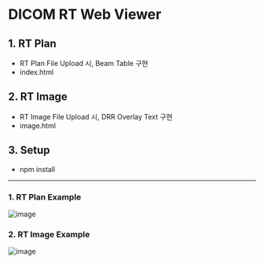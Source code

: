 # DICOM RT Web Viewer
## 1. RT Plan
- RT Plan File Upload 시, Beam Table 구현
- index.html
## 2. RT Image
- RT Image File Upload 시, DRR Overlay Text 구현
- image.html

## 3. Setup
- npm install

---
### 1. RT Plan Example
![image](https://user-images.githubusercontent.com/68843443/149470773-237e0f77-26e8-45de-a9a2-e221db9a4e58.png)

### 2. RT Image Example
![image](https://user-images.githubusercontent.com/68843443/149489319-bbf3e652-81b6-4ebc-9bb7-c059b2a50a73.png)
